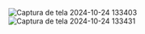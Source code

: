 
![Captura de tela 2024-10-24 133403](https://github.com/user-attachments/assets/dcd10460-bb57-404a-b931-8161826dd868)
![Captura de tela 2024-10-24 133431](https://github.com/user-attachments/assets/c1e1a37f-2491-417a-9048-e7f8af776cf2)


